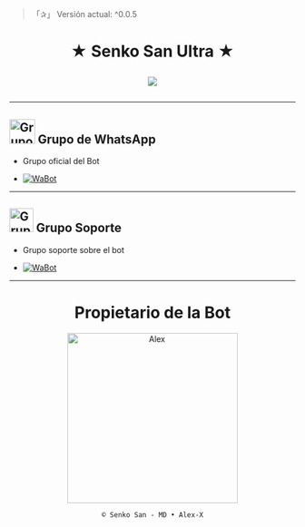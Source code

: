 > 「✰」 Versión actual: ^0.0.5

<h1 align="center">★ Senko San Ultra ★</p>
<p>
        <img src = "https://files.catbox.moe/rmv0d7.jpg">
    </p>

---

## <img src="https://static.wikia.nocookie.net/nyancat/images/d/d3/Nyan-cat.gif/revision/latest/scale-to-width-down/400?cb=20131231222500&path-prefix=es" alt="Grupo" width="45" height="43"> Grupo de WhatsApp

- Grupo oficial del Bot

* <a href="https://chat.whatsapp.com/IYjYlh5ymYc2oMt8mBaEyo"><img alt="WaBot" src="https://img.shields.io/badge/Senko-Grupo-25D366?style=for-the-badge&logo=whatsapp&logoColor=white"/></a>

---

## <img src="https://i.pinimg.com/originals/19/80/6e/19806e91932e6054965fc83b85241270.gif" alt="Grupo Soporte" width="42" height="42"> Grupo Soporte

- Grupo soporte sobre el bot

* <a href="https://chat.whatsapp.com/DopCDWbvi4c437IH9gjhBu"><img alt="WaBot" src="https://img.shields.io/badge/Senko-Soporte-25D366?style=for-the-badge&logo=whatsapp&logoColor=white"/></a>

---

<div align="center">
  <h1 align="center">Propietario de la Bot</h1>

<a href="https://github.com/DevAlexJs"><img src="https://github.com/DevAlexJs.png" width="300" height="300" alt="Alex"/></a>

`© Senko San - MD • Alex-X`
